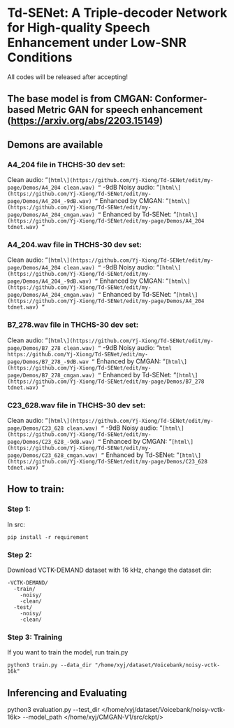 # Td-SENet: A Triple-decoder Network for High-quality Speech Enhancement under Low-SNR Conditions
All codes will be released after accepting!
## The base model is from CMGAN: Conformer-based Metric GAN for speech enhancement (https://arxiv.org/abs/2203.15149)

## Demons are available
### A4_204 file in THCHS-30 dev set:
Clean audio: “`[html\](https://github.com/Yj-Xiong/Td-SENet/edit/my-page/Demos/A4_204 clean.wav)
“`
-9dB Noisy audio: “`[html\](https://github.com/Yj-Xiong/Td-SENet/edit/my-page/Demos/A4_204_-9dB.wav)
“`
Enhanced by CMGAN: “`[html\](https://github.com/Yj-Xiong/Td-SENet/edit/my-page/Demos/A4_204_cmgan.wav)
“`
Enhanced by Td-SENet: “`[html\](https://github.com/Yj-Xiong/Td-SENet/edit/my-page/Demos/A4_204 tdnet.wav)
“`
### A4_204.wav file in THCHS-30 dev set:
Clean audio: “`[html\](https://github.com/Yj-Xiong/Td-SENet/edit/my-page/Demos/A4_204 clean.wav)
“`
-9dB Noisy audio: “`[html\](https://github.com/Yj-Xiong/Td-SENet/edit/my-page/Demos/A4_204_-9dB.wav)
“`
Enhanced by CMGAN: “`[html\](https://github.com/Yj-Xiong/Td-SENet/edit/my-page/Demos/A4_204_cmgan.wav)
“`
Enhanced by Td-SENet: “`[html\](https://github.com/Yj-Xiong/Td-SENet/edit/my-page/Demos/A4_204 tdnet.wav)
“`
### B7_278.wav file in THCHS-30 dev set:
Clean audio: “`[html\](https://github.com/Yj-Xiong/Td-SENet/edit/my-page/Demos/B7_278 clean.wav)
“`
-9dB Noisy audio: “`html https://github.com/Yj-Xiong/Td-SENet/edit/my-page/Demos/B7_278_-9dB.wav
“`
Enhanced by CMGAN: “`[html\](https://github.com/Yj-Xiong/Td-SENet/edit/my-page/Demos/B7_278_cmgan.wav)
“`
Enhanced by Td-SENet: “`[html\](https://github.com/Yj-Xiong/Td-SENet/edit/my-page/Demos/B7_278 tdnet.wav)
“`
### C23_628.wav file in THCHS-30 dev set:
Clean audio: “`[html\](https://github.com/Yj-Xiong/Td-SENet/edit/my-page/Demos/C23_628 clean.wav)
“`
-9dB Noisy audio: “`[html\](https://github.com/Yj-Xiong/Td-SENet/edit/my-page/Demos/C23_628_-9dB.wav)
“`
Enhanced by CMGAN: “`[html\](https://github.com/Yj-Xiong/Td-SENet/edit/my-page/Demos/C23_628_cmgan.wav)
“`
Enhanced by Td-SENet: “`[html\](https://github.com/Yj-Xiong/Td-SENet/edit/my-page/Demos/C23_628 tdnet.wav)
“`
## How to train:
### Step 1:
In src:

```pip install -r requirement```

### Step 2:
Download VCTK-DEMAND dataset with 16 kHz, change the dataset dir:
```
-VCTK-DEMAND/
  -train/
    -noisy/
    -clean/
  -test/
    -noisy/
    -clean/
```

### Step 3: Training
If you want to train the model, run train.py
```
python3 train.py --data_dir "/home/xyj/dataset/Voicebank/noisy-vctk-16k"
```
## Inferencing and Evaluating
python3 evaluation.py --test_dir </home/xyj/dataset/Voicebank/noisy-vctk-16k> --model_path </home/xyj/CMGAN-V1/src/ckpt/>

```
